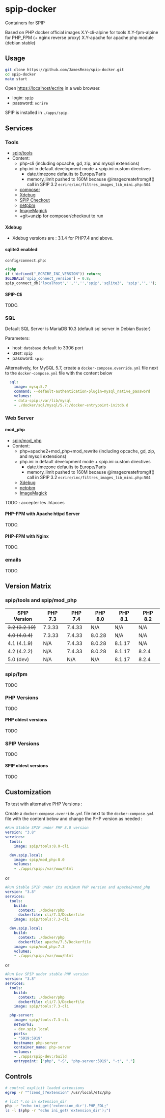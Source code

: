 # spip-docker

Containers for SPIP

Based on PHP docker official images
X.Y-cli-alpine for tools
X.Y-fpm-alpine for PHP_FPM (+ nginx reverse proxy)
X.Y-apache for apache php module (debian stable)

## Usage

```bash
git clone https://github.com/JamesRezo/spip-docker.git
cd spip-docker
make start
```

Open <https://localhost/ecrire> in a web browser.

- login: `spip`
- password: `ecrire`

SPIP is installed in `./apps/spip`.

## Services

### Tools

- [spip/tools](https://hub.docker.com/r/spip/tools)
- Content:
  - php-cli (including opcache, gd, zip, and mysqli extensions)
  - php.ini in default development mode + spip.ini custom directives
    - date.timezone defaults to Europe/Paris
    - memory_limit pushed to 160M because @imagecreatefromgif() call in SPIP 3.2 `ecrire/inc/filtres_images_lib_mini.php:504`
  - [composer](https://getcomposer.org)
  - [Xdebug](https://xdebug.org/)
  - [SPIP Checkout](https://git.spip.net/spip-contrib-outils/checkout)
  - [netpbm](http://netpbm.sourceforge.net/)
  - [ImageMagick](https://imagemagick.org/)
  - +git+unzip for composer/checkout to run

#### Xdebug

- Xdebug versions are : 3.1.4 for PHP7.4 and above.

#### sqlite3 enabled

`config/connect.php`:

```php
<?php
if (!defined("_ECRIRE_INC_VERSION")) return;
$GLOBALS['spip_connect_version'] = 0.8;
spip_connect_db('localhost','','','','spip','sqlite3', 'spip','','');
```

#### SPIP-Cli

TODO.

### SQL

Default SQL Server is MariaDB 10.3 (default sql server in Debian Buster)

Parameters:

- host: `database` default to 3306 port
- user: `spip`
- password: `spip`

Alternatively, for MySQL 5.7,
create a `docker-compose.override.yml` file next to the `docker-compose.yml` file with the content below

```yml
  sql:
    image: mysq:5.7
    command: --default-authentication-plugin=mysql_native_password
    volumes:
    - data-spip:/var/lib/mysql
    - ./docker/sql/mysql/5.7:/docker-entrypoint-initdb.d
```

### Web Server

#### mod_php

- [spip/mod_php](https://hub.docker.com/r/spip/mod_php)
- Content:
  - php+apache2+mod_php+mod_rewrite (including opcache, gd, zip, and mysqli extensions)
  - php.ini in default development mode + spip.ini custom directives
    - date.timezone defaults to Europe/Paris
    - memory_limit pushed to 160M because @imagecreatefromgif() call in SPIP 3.2 `ecrire/inc/filtres_images_lib_mini.php:504`
  - [Xdebug](https://xdebug.org/)
  - [netpbm](http://netpbm.sourceforge.net/)
  - [ImageMagick](https://imagemagick.org/)

TODO : accepter les .htacces

#### PHP-FPM with Apache httpd Server

TODO.

#### PHP-FPM with Nginx

TODO.

### emails

TODO.

## Version Matrix

### spip/tools and spip/mod_php

| SPIP Version     | PHP 7.3 | PHP 7.4 | PHP 8.0 | PHP 8.1   | PHP 8.2
| ---------------- | ------- | ------- | ------- | --------- | -------
| ~~3.2 (3.2.19)~~ | 7.3.33  | 7.4.33  | N/A     | N/A       | N/A
| ~~4.0 (4.0.4)~~  | 7.3.33  | 7.4.33  | 8.0.28  | N/A       | N/A
| 4.1 (4.1.9)      | N/A     | 7.4.33  | 8.0.28  | 8.1.17    | N/A
| 4.2 (4.2.2)      | N/A     | 7.4.33  | 8.0.28  | 8.1.17    | 8.2.4
| 5.0 (dev)        | N/A     | N/A     | N/A     | 8.1.17    | 8.2.4

### spip/fpm

TODO

### PHP Versions

TODO

#### PHP oldest versions

TODO

### SPIP Versions

TODO

#### SPIP oldest versions

TODO

## Customization

To test with alternative PHP Versions :

Create a `docker-compose.override.yml` file next to the `docker-compose.yml` file with the content below and change the PHP version as needed :

```yml
#Run Stable SPIP under PHP 8.0 version
version: "3.8"
services:
  tools:
    image: spip/tools:8.0-cli

  dev.spip.local:
    image: spip/mod_php:8.0
    volumes:
    - ./apps/spip:/var/www/html
```

or

```yml
#Run Stable SPIP under its minimum PHP version and apache2+mod_php
version: "3.8"
services:
  tools:
    build:
      context: ./docker/php
      dockerfile: cli/7.3/Dockerfile
    image: spip/tools:7.3-cli

  dev.spip.local:
    build:
      context: ./docker/php
      dockerfile: apache/7.3/Dockerfile
    image: spip/mod_php:7.3
    volumes:
    - ./apps/spip:/var/www/html
```

or

```yml
#Run Dev SPIP under stable PHP version
version: "3.8"
services:
  tools:
    build:
      context: ./docker/php
      dockerfile: cli/7.3/Dockerfile
    image: spip/tools:7.3-cli

  php-server:
    image: spip/tools:7.3-cli
    networks:
    - dev.spip.local
    ports:
    - "5919:5919"
    hostname: php-server
    container_name: php-server
    volumes:
    - ./apps/spip-dev:/build
    entrypoint: ["php", "-S", "php-server:5919", "-t", "."]
```

## Controls

```bash
# control explicit loaded extensions
egrep -r "^(zend_)?extension" /usr/local/etc/php

# list *.so in extension_dir
php -r "echo ini_get('extension_dir').PHP_EOL;"
ls -l $(php -r "echo ini_get('extension_dir');")
```

